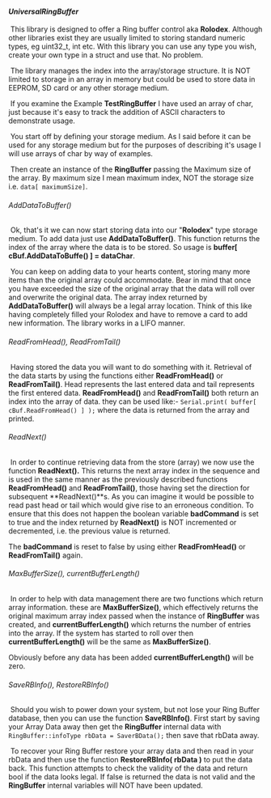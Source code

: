 #### ***UniversalRingBuffer***  

​	This library is designed to offer a Ring buffer control aka **Rolodex**.
Although other libraries exist they are usually limited to storing standard numeric
types, eg uint32_t, int etc. With this library you can use any type you wish, create 
your own type in a struct and use that. No problem.

​	The library manages the index into the array/storage structure. It is NOT limited to 
storage in an array in memory but could be used to store data in EEPROM, SD card or
any other storage medium.

​	If you examine the Example **TestRingBuffer** I have used an array of char, just because
it's easy to track the addition of ASCII characters to demonstrate usage.

​	You start off by defining your storage medium. As I said before it can be used for 
any storage medium but for the purposes of describing it's usage I will use arrays of char
by way of examples.

​	Then create an instance of the **RingBuffer** passing the Maximum size of the array.
By maximum size I mean maximum index, NOT the storage size i.e. `data[ maximumSize]`.

###### AddDataToBuffer()

​	Ok, that's it we can now start storing data into our "**Rolodex**" type storage medium.
To add data just use **AddDataToBuffer()**. This function returns the index of the array
where the data is to be stored. So usage is **buffer[ cBuf.AddDataToBuffe() ] = dataChar**.

​	You can keep on adding data to your hearts content, storing many more items than the
original array could accommodate. Bear in mind that once you have exceeded the size of the
original array that the data will roll over and overwrite the original data. The array index
returned by **AddDataToBuffer()** will always be a legal array location. Think of this like
having completely filled your Rolodex and have to remove a card to add new information.
The library works in a LIFO manner.

###### ReadFromHead(), ReadFromTail()

​	Having stored the data you will want to do something with it. Retrieval of the data starts
by using the functions either **ReadFromHead()** or **ReadFromTail()**. Head represents the 
last entered data and tail represents the first entered data. **ReadFromHead()** and 
**ReadFromTail()** both return an index into the array of data. they can be used like:-
`Serial.print( buffer[ cBuf.ReadFromHead() ] );` where the data is returned from the array
and printed. 

###### ReadNext()

​	In order to continue retrieving data from the store (array) we now use the function
**ReadNext().** This returns the next array index in the sequence and is used in the
same manner as the previously described functions **ReadFromHead()** and **ReadFromTail()**, 
those having set the direction for subsequent **ReadNext()**s. As you can imagine it would
be possible to read past head or tail which would give rise to an erroneous condition.
To ensure that this does not happen the boolean variable **badCommand** is set to true
and the index returned by **ReadNext()** is NOT incremented or decremented, i.e. the 
previous value is returned.

The **badCommand** is reset to false by using either **ReadFromHead()** or **ReadFromTail()** again.

###### MaxBufferSize(),  currentBufferLength()

​	In order to help with data management there are two functions which return array information. 
these are **MaxBufferSize()**, which effectively returns the original maximum array index passed
when the instance of **RingBuffer** was created, and **currentBufferLength()** which returns the 
number of entries into the array. If the system has started to roll over then **currentBufferLength()**
will be the same as **MaxBufferSize()**. 

Obviously before any data has been added **currentBufferLength()** will be zero.

###### SaveRBInfo(),  RestoreRBInfo()

​	Should you wish to power down your system, but not lose your Ring Buffer database, then you can use the function **SaveRBInfo()**. First start by saving your Array Data away then get the **RingBuffer**
internal data with `RingBuffer::infoType rbData = SaverBData();` then save that rbData away.

​	To recover your Ring Buffer restore your array data and then read in your rbData and then
use the function **RestoreRBInfo( rbData )** to put the data back. This function attempts to check
the validity of the data and return bool if the data looks legal. If false is returned the data is
not valid and the **RingBuffer** internal variables will NOT have been updated.